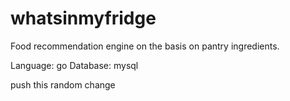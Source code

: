 # whatsinmyfridge
Food recommendation engine on the basis on pantry ingredients.

Language: go
Database: mysql


push this random change
